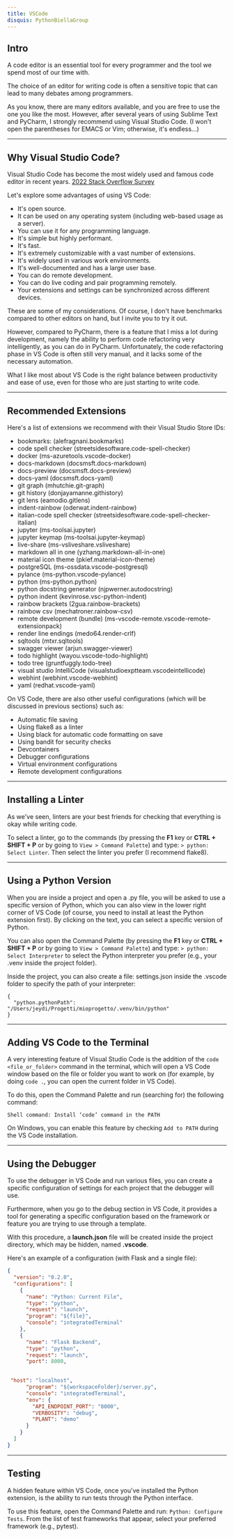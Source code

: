 ```yaml
---
title: VSCode
disquis: PythonBiellaGroup
---
```


## Intro

A code editor is an essential tool for every programmer and the tool we spend most of our time with.

The choice of an editor for writing code is often a sensitive topic that can lead to many debates among programmers.

As you know, there are many editors available, and you are free to use the one you like the most. However, after several years of using Sublime Text and PyCharm, I strongly recommend using Visual Studio Code. (I won't open the parentheses for EMACS or Vim; otherwise, it's endless...)

---

## Why Visual Studio Code?

Visual Studio Code has become the most widely used and famous code editor in recent years. [2022 Stack Overflow Survey](https://survey.stackoverflow.co/2022#section-most-popular-technologies-integrated-development-environment)

Let's explore some advantages of using VS Code:

* It's open source.
* It can be used on any operating system (including web-based usage as a server).
* You can use it for any programming language.
* It's simple but highly performant.
* It's fast.
* It's extremely customizable with a vast number of extensions.
* It's widely used in various work environments.
* It's well-documented and has a large user base.
* You can do remote development.
* You can do live coding and pair programming remotely.
* Your extensions and settings can be synchronized across different devices.

These are some of my considerations. Of course, I don't have benchmarks compared to other editors on hand, but I invite you to try it out.

However, compared to PyCharm, there is a feature that I miss a lot during development, namely the ability to perform code refactoring very intelligently, as you can do in PyCharm. Unfortunately, the code refactoring phase in VS Code is often still very manual, and it lacks some of the necessary automation.

What I like most about VS Code is the right balance between productivity and ease of use, even for those who are just starting to write code.

---

## Recommended Extensions
Here's a list of extensions we recommend with their Visual Studio Store IDs:

* bookmarks: (alefragnani.bookmarks)
* code spell checker (streetsidesoftware.code-spell-checker)
* docker (ms-azuretools.vscode-docker)
* docs-markdown (docsmsft.docs-markdown)
* docs-preview (docsmsft.docs-preview)
* docs-yaml (docsmsft.docs-yaml)
* git graph (mhutchie.git-graph)
* git history (donjayamanne.githistory)
* git lens (eamodio.gitlens)
* indent-rainbow (oderwat.indent-rainbow)
* italian-code spell checker (streetsidesoftware.code-spell-checker-italian)
* jupyter (ms-toolsai.jupyter)
* jupyter keymap (ms-toolsai.jupyter-keymap)
* live-share (ms-vsliveshare.vsliveshare)
* markdown all in one (yzhang.markdown-all-in-one)
* material icon theme (pkief.material-icon-theme)
* postgreSQL (ms-ossdata.vscode-postgresql)
* pylance (ms-python.vscode-pylance)
* python (ms-python.python)
* python docstring generator (njpwerner.autodocstring)
* python indent (kevinrose.vsc-python-indent)
* rainbow brackets (2gua.rainbow-brackets)
* rainbow csv (mechatroner.rainbow-csv)
* remote development (bundle) (ms-vscode-remote.vscode-remote-extensionpack)
* render line endings (medo64.render-crlf)
* sqltools (mtxr.sqltools)
* swagger viewer (arjun.swagger-viewer)
* todo highlight (wayou.vscode-todo-highlight)
* todo tree (gruntfuggly.todo-tree)
* visual studio IntelliCode (visualstudioexptteam.vscodeintellicode)
* webhint (webhint.vscode-webhint)
* yaml (redhat.vscode-yaml)

On VS Code, there are also other useful configurations (which will be discussed in previous sections) such as:

* Automatic file saving
* Using flake8 as a linter
* Using black for automatic code formatting on save
* Using bandit for security checks
* Devcontainers
* Debugger configurations
* Virtual environment configurations
* Remote development configurations

---

## Installing a Linter

As we've seen, linters are your best friends for checking that everything is okay while writing code.

To select a linter, go to the commands (by pressing the **F1** key or **CTRL + SHIFT + P** or by going to ```View > Command Palette```) and type: ```> python: Select Linter```. Then select the linter you prefer (I recommend flake8).

---

## Using a Python Version

When you are inside a project and open a .py file, you will be asked to use a specific version of Python, which you can also view in the lower right corner of VS Code (of course, you need to install at least the Python extension first). By clicking on the text, you can select a specific version of Python.

You can also open the Command Palette (by pressing the **F1** key or **CTRL + SHIFT + P** or by going to ```View > Command Palette```) and type: ```> python: Select Interpreter``` to select the Python interpreter you prefer (e.g., your .venv inside the project folder).

Inside the project, you can also create a file: settings.json inside the .vscode folder to specify the path of your interpreter:

```
{
  "python.pythonPath": "/Users/jeydi/Progetti/mioprogetto/.venv/bin/python"
}
```

---

## Adding VS Code to the Terminal

A very interesting feature of Visual Studio Code is the addition of the ```code <file_or_folder>``` command in the terminal, which will open a VS Code window based on the file or folder you want to work on (for example, by doing ```code .```, you can open the current folder in VS Code).

To do this, open the Command Palette and run (searching for) the following command:

```shell
Shell command: Install ‘code’ command in the PATH
```

On Windows, you can enable this feature by checking ```Add to PATH``` during the VS Code installation.

---

## Using the Debugger

To use the debugger in VS Code and run various files, you can create a specific configuration of settings for each project that the debugger will use.

Furthermore, when you go to the debug section in VS Code, it provides a tool for generating a specific configuration based on the framework or feature you are trying to use through a template.

With this procedure, a **launch.json** file will be created inside the project directory, which may be hidden, named **.vscode**.

Here's an example of a configuration (with Flask and a single file):

```json
{
  "version": "0.2.0",
  "configurations": [
    {
      "name": "Python: Current File",
      "type": "python",
      "request": "launch",
      "program": "${file}",
      "console": "integratedTerminal"
    },
    {
      "name": "Flask Backend",
      "type": "python",
      "request": "launch",
      "port": 8000,
     

 "host": "localhost",
      "program": "${workspaceFolder}/server.py",
      "console": "integratedTerminal",
      "env": {
        "API_ENDPOINT_PORT": "8000",
        "VERBOSITY": "debug",
        "PLANT": "demo"
      }
    }
  ]
}
```

---

## Testing

A hidden feature within VS Code, once you've installed the Python extension, is the ability to run tests through the Python interface.

To use this feature, open the Command Palette and run: ```Python: Configure Tests```. From the list of test frameworks that appear, select your preferred framework (e.g., pytest).